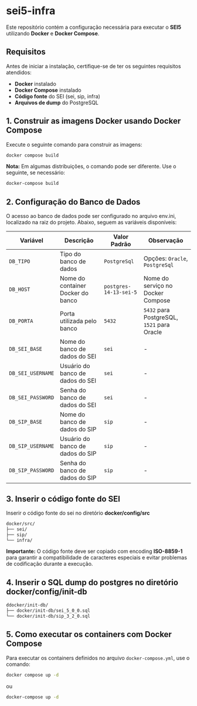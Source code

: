 # sei5-infra

Este repositório contém a configuração necessária para executar o **SEI5** utilizando **Docker** e **Docker Compose**.

## Requisitos

Antes de iniciar a instalação, certifique-se de ter os seguintes requisitos atendidos:

- **Docker** instalado
- **Docker Compose** instalado
- **Código fonte** do SEI (sei, sip, infra)
- **Arquivos de dump** do PostgreSQL

## 1. Construir as imagens Docker usando Docker Compose

Execute o seguinte comando para construir as imagens:

```bash
docker compose build
```

**Nota:** Em algumas distribuições, o comando pode ser diferente. Use o seguinte, se necessário:

```sh
docker-compose build
```

## 2. Configuração do Banco de Dados

O acesso ao banco de dados pode ser configurado no arquivo env.ini, localizado na raiz do projeto. Abaixo, seguem as variáveis disponíveis:


| Variável           | Descrição                                      | Valor Padrão            | Observação                           |
|--------------------|----------------------------------------------|-------------------------|--------------------------------------|
| `DB_TIPO`         | Tipo do banco de dados                       | `PostgreSql`            | Opções: `Oracle`, `PostgreSql` |
| `DB_HOST`         | Nome do container Docker do banco            | `postgres-14-13-sei-5`  | Nome do serviço no Docker Compose  |
| `DB_PORTA`        | Porta utilizada pelo banco                   | `5432`                  | `5432` para PostgreSQL, `1521` para Oracle |
| `DB_SEI_BASE`     | Nome do banco de dados do SEI                | `sei`                   | - |
| `DB_SEI_USERNAME` | Usuário do banco de dados do SEI             | `sei`                   | - |
| `DB_SEI_PASSWORD` | Senha do banco de dados do SEI               | `sei`                   | - |
| `DB_SIP_BASE`     | Nome do banco de dados do SIP                | `sip`                   | - |
| `DB_SIP_USERNAME` | Usuário do banco de dados do SIP             | `sip`                   | - |
| `DB_SIP_PASSWORD` | Senha do banco de dados do SIP               | `sip`                   | - |


## 3. Inserir o código fonte do SEI

Inserir o código fonte do sei no diretório **docker/config/src**

```sh
docker/src/
├── sei/
├── sip/
└── infra/
```

**Importante:** O código fonte deve ser copiado com encoding **ISO-8859-1** para garantir a compatibilidade de caracteres especiais e evitar problemas de codificação durante a execução.

## 4. Inserir o SQL dump do postgres no diretório **docker/config/init-db**

```sh
ddocker/init-db/
├── docker/init-db/sei_5_0_0.sql
└── docker/init-db/sip_3_2_0.sql
```

## 5. Como executar os containers com Docker Compose

Para executar os containers definidos no arquivo `docker-compose.yml`, use o comando:

```bash
docker compose up -d
```

ou

```bash
docker-compose up -d
```